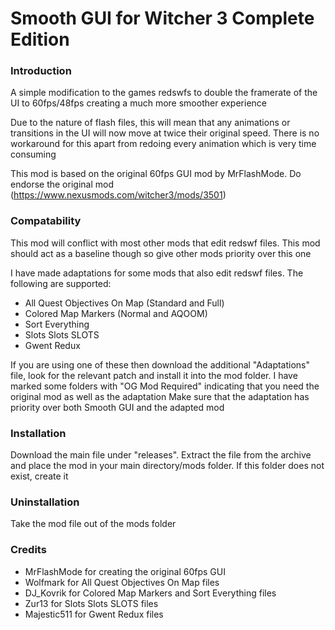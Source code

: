 # Smooth GUI for Witcher 3 Complete Edition
### Introduction
A simple modification to the games redswfs to double the framerate of the UI to 60fps/48fps creating a much more smoother experience

Due to the nature of flash files, this will mean that any animations or transitions in the UI will now move at twice their original speed. There is no workaround for this apart from redoing every animation which is very time consuming

This mod is based on the original 60fps GUI mod by MrFlashMode. Do endorse the original mod (https://www.nexusmods.com/witcher3/mods/3501)

### Compatability
This mod will conflict with most other mods that edit redswf files. This mod should act as a baseline though so give other mods priority over this one

I have made adaptations for some mods that also edit redswf files. The following are supported:
- All Quest Objectives On Map (Standard and Full)
- Colored Map Markers (Normal and AQOOM)
- Sort Everything
- Slots Slots SLOTS
- Gwent Redux

If you are using one of these then download the additional "Adaptations" file, look for the relevant patch and install it into the mod folder. I have marked some folders with "OG Mod Required" indicating that you need the original mod as well as the adaptation
Make sure that the adaptation has priority over both Smooth GUI and the adapted mod

### Installation
Download the main file under "releases". Extract the file from the archive and place the mod in your main directory/mods folder. If this folder does not exist, create it

### Uninstallation
Take the mod file out of the mods folder

### Credits
- MrFlashMode for creating the original 60fps GUI
- Wolfmark for All Quest Objectives On Map files
- DJ_Kovrik for Colored Map Markers and Sort Everything files
- Zur13 for Slots Slots SLOTS files
- Majestic511 for Gwent Redux files
